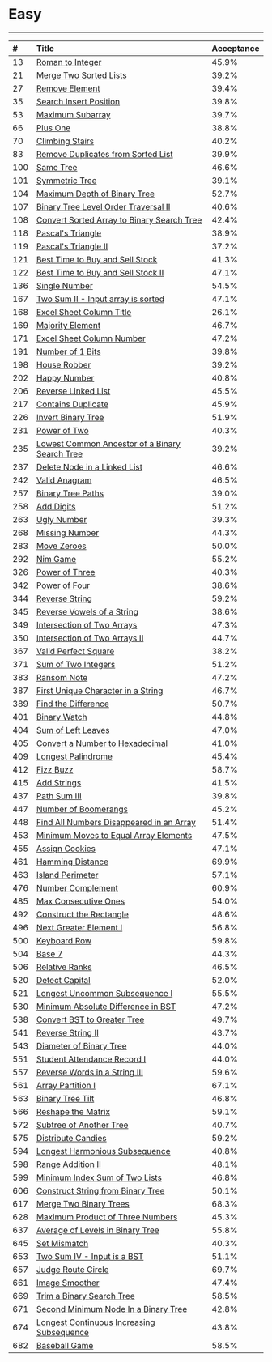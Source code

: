 # **Easy**

---

| \# | Title | Acceptance |
| :--- | :--- | :--- |
| 13 | [Roman to Integer](/easy/13.md) | 45.9% |
| 21 | [Merge Two Sorted Lists](/easy/21.md) | 39.2% |
| 27 | [Remove Element](/easy/27.md) | 39.4% |
| 35 | [Search Insert Position](/easy/35.md) | 39.8% |
| 53 | [Maximum Subarray](/easy/53.md) | 39.7% |
| 66 | [Plus One](/easy/66.md) | 38.8% |
| 70 | [Climbing Stairs](/easy/70.md) | 40.2% |
| 83 | [Remove Duplicates from Sorted List](/easy/83.md) | 39.9% |
| 100 | [Same Tree](/easy/100.md) | 46.6% |
| 101 | [Symmetric Tree](/easy/101.md) | 39.1% |
| 104 | [Maximum Depth of Binary Tree](/easy/104.md) | 52.7% |
| 107 | [Binary Tree Level Order Traversal II](/easy/107.md) | 40.6% |
| 108 | [Convert Sorted Array to Binary Search Tree](/easy/108.md) | 42.4% |
| 118 | [Pascal's Triangle](/easy/118.md) | 38.9% |
| 119 | [Pascal's Triangle II](/easy/119.md) | 37.2% |
| 121 | [Best Time to Buy and Sell Stock](/easy/121.md) | 41.3% |
| 122 | [Best Time to Buy and Sell Stock II](/easy/122.md) | 47.1% |
| 136 | [Single Number](/easy/136.md) | 54.5% |
| 167 | [Two Sum II - Input array is sorted](/easy/167.md) | 47.1% |
| 168 | [Excel Sheet Column Title](/easy/168.md) | 26.1% |
| 169 | [Majority Element](/easy/169.md) | 46.7% |
| 171 | [Excel Sheet Column Number](/easy/171.md) | 47.2% |
| 191 | [Number of 1 Bits](/easy/191.md) | 39.8% |
| 198 | [House Robber](/easy/198.md) | 39.2% |
| 202 | [Happy Number](/easy/202.md) | 40.8% |
| 206 | [Reverse Linked List](/easy/206.md) | 45.5% |
| 217 | [Contains Duplicate](/easy/217.md) | 45.9% |
| 226 | [Invert Binary Tree](/easy/226.md) | 51.9% |
| 231 | [Power of Two](/easy/231.md) | 40.3% |
| 235 | [Lowest Common Ancestor of a Binary Search Tree](/easy/235.md) | 39.2% |
| 237 | [Delete Node in a Linked List](/easy/237.md) | 46.6% |
| 242 | [Valid Anagram](/easy/242.md) | 46.5% |
| 257 | [Binary Tree Paths](/easy/257.md) | 39.0% |
| 258 | [Add Digits](/easy/258.md) | 51.2% |
| 263 | [Ugly Number](/easy/263.md) | 39.3% |
| 268 | [Missing Number](/easy/268.md) | 44.3% |
| 283 | [Move Zeroes](/easy/283.md) | 50.0% |
| 292 | [Nim Game](/easy/292.md) | 55.2% |
| 326 | [Power of Three](/easy/326.md) | 40.3% |
| 342 | [Power of Four](/easy/342.md) | 38.6% |
| 344 | [Reverse String](/easy/344.md) | 59.2% |
| 345 | [Reverse Vowels of a String](/easy/345.md) | 38.6% |
| 349 | [Intersection of Two Arrays](/easy/349.md) | 47.3% |
| 350 | [Intersection of Two Arrays II](/easy/350.md) | 44.7% |
| 367 | [Valid Perfect Square](/easy/367.md) | 38.2% |
| 371 | [Sum of Two Integers](/easy/371.md) | 51.2% |
| 383 | [Ransom Note](/easy/383.md) | 47.2% |
| 387 | [First Unique Character in a String](/easy/387.md) | 46.7% |
| 389 | [Find the Difference](/easy/389.md) | 50.7% |
| 401 | [Binary Watch](/easy/401.md) | 44.8% |
| 404 | [Sum of Left Leaves](/easy/404.md) | 47.0% |
| 405 | [Convert a Number to Hexadecimal](/easy/405.md) | 41.0% |
| 409 | [Longest Palindrome](/easy/409.md) | 45.4% |
| 412 | [Fizz Buzz](/easy/412.md) | 58.7% |
| 415 | [Add Strings](/easy/415.md) | 41.5% |
| 437 | [Path Sum III](/easy/437.md) | 39.8% |
| 447 | [Number of Boomerangs](/easy/447.md) | 45.2% |
| 448 | [Find All Numbers Disappeared in an Array](/easy/448.md) | 51.4% |
| 453 | [Minimum Moves to Equal Array Elements](/easy/453.md) | 47.5% |
| 455 | [Assign Cookies](/easy/455.md) | 47.1% |
| 461 | [Hamming Distance](/easy/461.md) | 69.9% |
| 463 | [Island Perimeter](/easy/463.md) | 57.1% |
| 476 | [Number Complement](/easy/476.md) | 60.9% |
| 485 | [Max Consecutive Ones](/easy/485.md) | 54.0% |
| 492 | [Construct the Rectangle](/easy/492.md) | 48.6% |
| 496 | [Next Greater Element I](/easy/496.md) | 56.8% |
| 500 | [Keyboard Row](/easy/500.md) | 59.8% |
| 504 | [Base 7](/easy/504.md) | 44.3% |
| 506 | [Relative Ranks](/easy/506.md) | 46.5% |
| 520 | [Detect Capital](/easy/520.md) | 52.0% |
| 521 | [Longest Uncommon Subsequence I](/easy/521.md) | 55.5% |
| 530 | [Minimum Absolute Difference in BST](/easy/530.md) | 47.2% |
| 538 | [Convert BST to Greater Tree](/easy/538.md) | 49.7% |
| 541 | [Reverse String II](/easy/541.md) | 43.7% |
| 543 | [Diameter of Binary Tree](/easy/543.md) | 44.0% |
| 551 | [Student Attendance Record I](/easy/551.md) | 44.0% |
| 557 | [Reverse Words in a String III](/easy/557.md) | 59.6% |
| 561 | [Array Partition I](/easy/561.md) | 67.1% |
| 563 | [Binary Tree Tilt](/easy/563.md) | 46.8% |
| 566 | [Reshape the Matrix](/easy/566.md) | 59.1% |
| 572 | [Subtree of Another Tree](/easy/572.md) | 40.7% |
| 575 | [Distribute Candies](/easy/575.md) | 59.2% |
| 594 | [Longest Harmonious Subsequence](/easy/594.md) | 40.8% |
| 598 | [Range Addition II](/easy/598.md) | 48.1% |
| 599 | [Minimum Index Sum of Two Lists](/easy/599.md) | 46.8% |
| 606 | [Construct String from Binary Tree](/easy/606.md) | 50.1% |
| 617 | [Merge Two Binary Trees](/easy/617.md) | 68.3% |
| 628 | [Maximum Product of Three Numbers](/easy/628.md) | 45.3% |
| 637 | [Average of Levels in Binary Tree](/easy/637.md) | 55.8% |
| 645 | [Set Mismatch](/easy/645.md) | 40.3% |
| 653 | [Two Sum IV - Input is a BST](/easy/653.md) | 51.1% |
| 657 | [Judge Route Circle](/easy/657.md) | 69.7% |
| 661 | [Image Smoother](/easy/661.md) | 47.4% |
| 669 | [Trim a Binary Search Tree](/easy/669.md) | 58.5% |
| 671 | [Second Minimum Node In a Binary Tree](/easy/671.md) | 42.8% |
| 674 | [Longest Continuous Increasing Subsequence](/easy/674.md) | 43.8% |
| 682 | [Baseball Game](/easy/682.md) | 58.5% |



